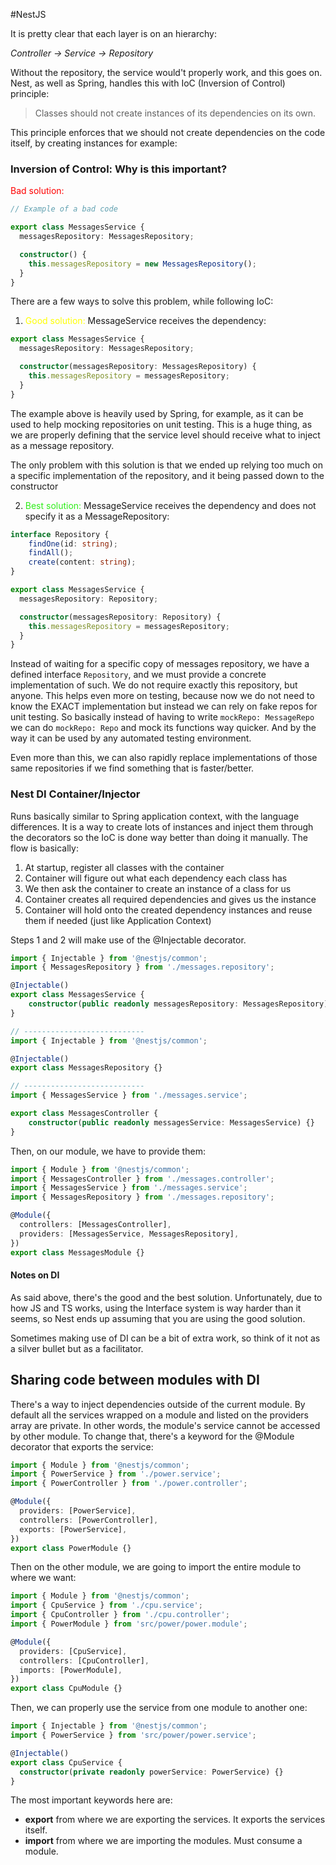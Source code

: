 
#NestJS

It is pretty clear that each layer is on an hierarchy: 

_Controller -> Service -> Repository_

Without the repository, the service would't properly work, and this goes on. Nest, as well as Spring, handles this with IoC (Inversion of Control) principle:

> Classes should not create instances of its dependencies on its own.

This principle enforces that we should not create dependencies on the code itself, by creating instances for example:
### Inversion of Control: Why is this important?

<span style="color: red">Bad solution:</span>
```typescript
// Example of a bad code

export class MessagesService {
  messagesRepository: MessagesRepository;

  constructor() {
    this.messagesRepository = new MessagesRepository();
  }
}
```

There are a few ways to solve this problem, while following IoC:

1. <span style="color: yellow">Good solution:</span> MessageService receives the dependency: 
```typescript
export class MessagesService {
  messagesRepository: MessagesRepository;

  constructor(messagesRepository: MessagesRepository) {
    this.messagesRepository = messagesRepository;
  }
}
```

The example above is heavily used by Spring, for example, as it can be used to help mocking repositories on unit testing. This is a huge thing, as we are properly defining that the service level should receive what to inject as a message repository.

The only problem with this solution is that we ended up relying too much on a specific implementation of the repository, and it being passed down to the constructor

2. <span style="color: #2fed1a">Best solution:</span> MessageService receives the dependency and does not specify it as a MessageRepository: 
```typescript
interface Repository {
	findOne(id: string);
	findAll();
	create(content: string);
}

export class MessagesService {
  messagesRepository: Repository;

  constructor(messagesRepository: Repository) {
    this.messagesRepository = messagesRepository;
  }
}
```


Instead of waiting for a specific copy of messages repository, we have a defined interface `Repository`, and we must provide a concrete implementation of such. We do not require exactly this repository, but anyone. This helps even more on testing, because now we do not need to know the EXACT implementation but instead we can rely on fake repos for unit testing. So basically instead of having to write `mockRepo: MessageRepo` we can do `mockRepo: Repo` and mock its functions way quicker. And by the way it can be used by any automated testing environment.

Even more than this, we can also rapidly replace implementations of those same repositories if we find something that is faster/better.

### Nest DI Container/Injector

Runs basically similar to Spring application context, with the language differences. It is a way to create lots of instances and inject them through the decorators so the IoC is done way better than doing it manually. The flow is basically:

1. At startup, register all classes with the container
2. Container will figure out what each dependency each class has
3. We then ask the container to create an instance of a class for us
4. Container creates all required dependencies and gives us the instance
5. Container will hold onto the created dependency instances and reuse them if needed (just like Application Context)

Steps 1 and 2 will make use of the @Injectable decorator.

```typescript
import { Injectable } from '@nestjs/common';
import { MessagesRepository } from './messages.repository';

@Injectable()
export class MessagesService {
	constructor(public readonly messagesRepository: MessagesRepository) {}
}

// ---------------------------
import { Injectable } from '@nestjs/common';

@Injectable()
export class MessagesRepository {}

// ---------------------------
import { MessagesService } from './messages.service';

export class MessagesController {
	constructor(public readonly messagesService: MessagesService) {}
}
```

Then, on our module, we have to provide them:

```typescript
import { Module } from '@nestjs/common';
import { MessagesController } from './messages.controller';
import { MessagesService } from './messages.service';
import { MessagesRepository } from './messages.repository';

@Module({
  controllers: [MessagesController],
  providers: [MessagesService, MessagesRepository],
})
export class MessagesModule {}
```

#### Notes on DI

As said above, there's the good and the best solution. Unfortunately, due to how JS and TS works, using the Interface system is way harder than it seems, so Nest ends up assuming that you are using the good solution.

Sometimes making use of DI can be a bit of extra work, so think of it not as a silver bullet but as a facilitator.

## Sharing code between modules with DI

There's a way to inject dependencies outside of the current module. By default all the services wrapped on a module and listed on the providers array are private. In other words, the module's service cannot be accessed by other module. To change that, there's a keyword for the @Module decorator that exports the service:

```typescript
import { Module } from '@nestjs/common';
import { PowerService } from './power.service';
import { PowerController } from './power.controller';

@Module({
  providers: [PowerService],
  controllers: [PowerController],
  exports: [PowerService],
})
export class PowerModule {}
```

Then on the other module, we are going to import the entire module to where we want:

```typescript
import { Module } from '@nestjs/common';
import { CpuService } from './cpu.service';
import { CpuController } from './cpu.controller';
import { PowerModule } from 'src/power/power.module';

@Module({
  providers: [CpuService],
  controllers: [CpuController],
  imports: [PowerModule],
})
export class CpuModule {}
```

Then, we can properly use the service from one module to another one:

```typescript
import { Injectable } from '@nestjs/common';
import { PowerService } from 'src/power/power.service';

@Injectable()
export class CpuService {
  constructor(private readonly powerService: PowerService) {}
}
```

The most important keywords here are:

- **export** from where we are exporting the services. It exports the services itself.
- **import** from where we are importing the modules. Must consume a module.